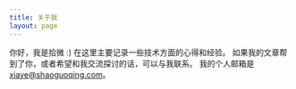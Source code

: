 ```yaml
---
title: 关于我
layout: page
---
```


你好，我是拾微 :)
在这里主要记录一些技术方面的心得和经验。
如果我的文章帮到了你，或者希望和我交流探讨的话，可以与我联系。
我的个人邮箱是<xiaye@shaoguoqing.com>。

